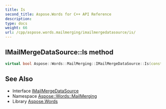 ```yaml
---
title: Is
second_title: Aspose.Words for C++ API Reference
description: 
type: docs
weight: 66
url: /cpp/aspose.words.mailmerging/imailmergedatasource/is/
---
```

## IMailMergeDataSource::Is method




```cpp
virtual bool Aspose::Words::MailMerging::IMailMergeDataSource::Is(const System::TypeInfo &target) const override
```

## See Also

* Interface [IMailMergeDataSource](../)
* Namespace [Aspose::Words::MailMerging](../../)
* Library [Aspose.Words](../../../)
